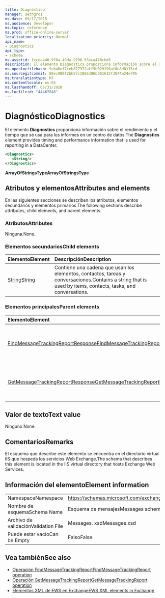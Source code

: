 ```yaml
---
title: Diagnóstico
manager: sethgros
ms.date: 09/17/2015
ms.audience: Developer
ms.topic: reference
ms.prod: office-online-server
localization_priority: Normal
api_name:
- Diagnostics
api_type:
- schema
ms.assetid: fecea440-970a-49da-9796-534ca470cbd6
description: El elemento Diagnostics proporciona información sobre el rendimiento y el tiempo que se usa para los informes en un centro de datos.
ms.openlocfilehash: 9eb46ef7ceb877372aff9b029190af8c8d8115cd
ms.sourcegitcommit: 88ec988f2bb67c1866d06b361615f3674a24e795
ms.translationtype: MT
ms.contentlocale: es-ES
ms.lasthandoff: 05/31/2020
ms.locfileid: "44467840"
---
```

# <a name="diagnostics"></a><span data-ttu-id="a74fe-103">Diagnóstico</span><span class="sxs-lookup"><span data-stu-id="a74fe-103">Diagnostics</span></span>

<span data-ttu-id="a74fe-104">El elemento **Diagnostics** proporciona información sobre el rendimiento y el tiempo que se usa para los informes en un centro de datos.</span><span class="sxs-lookup"><span data-stu-id="a74fe-104">The **Diagnostics** element provides timing and performance information that is used for reporting in a DataCenter.</span></span> 
  
```XML
<Diagnostics>
   <String/>
</Diagnostics>

```

 <span data-ttu-id="a74fe-105">**ArrayOfStringsType**</span><span class="sxs-lookup"><span data-stu-id="a74fe-105">**ArrayOfStringsType**</span></span>
## <a name="attributes-and-elements"></a><span data-ttu-id="a74fe-106">Atributos y elementos</span><span class="sxs-lookup"><span data-stu-id="a74fe-106">Attributes and elements</span></span>

<span data-ttu-id="a74fe-107">En las siguientes secciones se describen los atributos, elementos secundarios y elementos primarios.</span><span class="sxs-lookup"><span data-stu-id="a74fe-107">The following sections describe attributes, child elements, and parent elements.</span></span>
  
### <a name="attributes"></a><span data-ttu-id="a74fe-108">Atributos</span><span class="sxs-lookup"><span data-stu-id="a74fe-108">Attributes</span></span>

<span data-ttu-id="a74fe-109">Ninguna.</span><span class="sxs-lookup"><span data-stu-id="a74fe-109">None.</span></span>
  
### <a name="child-elements"></a><span data-ttu-id="a74fe-110">Elementos secundarios</span><span class="sxs-lookup"><span data-stu-id="a74fe-110">Child elements</span></span>

|<span data-ttu-id="a74fe-111">**Elemento**</span><span class="sxs-lookup"><span data-stu-id="a74fe-111">**Element**</span></span>|<span data-ttu-id="a74fe-112">**Descripción**</span><span class="sxs-lookup"><span data-stu-id="a74fe-112">**Description**</span></span>|
|:-----|:-----|
|[<span data-ttu-id="a74fe-113">String</span><span class="sxs-lookup"><span data-stu-id="a74fe-113">String</span></span>](string.md) <br/> |<span data-ttu-id="a74fe-114">Contiene una cadena que usan los elementos, contactos, tareas y conversaciones.</span><span class="sxs-lookup"><span data-stu-id="a74fe-114">Contains a string that is used by items, contacts, tasks, and conversations.</span></span>  <br/> |
   
### <a name="parent-elements"></a><span data-ttu-id="a74fe-115">Elementos principales</span><span class="sxs-lookup"><span data-stu-id="a74fe-115">Parent elements</span></span>

|<span data-ttu-id="a74fe-116">**Elemento**</span><span class="sxs-lookup"><span data-stu-id="a74fe-116">**Element**</span></span>|<span data-ttu-id="a74fe-117">**Descripción**</span><span class="sxs-lookup"><span data-stu-id="a74fe-117">**Description**</span></span>|
|:-----|:-----|
|[<span data-ttu-id="a74fe-118">FindMessageTrackingReportResponse</span><span class="sxs-lookup"><span data-stu-id="a74fe-118">FindMessageTrackingReportResponse</span></span>](findmessagetrackingreportresponse.md) <br/> |<span data-ttu-id="a74fe-119">Contiene el estado y el resultado de una sola solicitud de [operación FindMessageTrackingReport](findmessagetrackingreport-operation.md) .</span><span class="sxs-lookup"><span data-stu-id="a74fe-119">Contains the status and result of a single [FindMessageTrackingReport operation](findmessagetrackingreport-operation.md) request.</span></span>  <br/> |
|[<span data-ttu-id="a74fe-120">GetMessageTrackingReportResponse</span><span class="sxs-lookup"><span data-stu-id="a74fe-120">GetMessageTrackingReportResponse</span></span>](getmessagetrackingreportresponse.md) <br/> |<span data-ttu-id="a74fe-121">Contiene la respuesta para la [operación GetMessageTrackingReport](getmessagetrackingreport-operation.md).</span><span class="sxs-lookup"><span data-stu-id="a74fe-121">Contains the response for the [GetMessageTrackingReport operation](getmessagetrackingreport-operation.md).</span></span>  <br/> |
   
## <a name="text-value"></a><span data-ttu-id="a74fe-122">Valor de texto</span><span class="sxs-lookup"><span data-stu-id="a74fe-122">Text value</span></span>

<span data-ttu-id="a74fe-123">Ninguno.</span><span class="sxs-lookup"><span data-stu-id="a74fe-123">None.</span></span>
  
## <a name="remarks"></a><span data-ttu-id="a74fe-124">Comentarios</span><span class="sxs-lookup"><span data-stu-id="a74fe-124">Remarks</span></span>

<span data-ttu-id="a74fe-125">El esquema que describe este elemento se encuentra en el directorio virtual IIS que hospeda los servicios Web Exchange.</span><span class="sxs-lookup"><span data-stu-id="a74fe-125">The schema that describes this element is located in the IIS virtual directory that hosts Exchange Web Services.</span></span>
  
## <a name="element-information"></a><span data-ttu-id="a74fe-126">Información del elemento</span><span class="sxs-lookup"><span data-stu-id="a74fe-126">Element information</span></span>

|||
|:-----|:-----|
|<span data-ttu-id="a74fe-127">Namespace</span><span class="sxs-lookup"><span data-stu-id="a74fe-127">Namespace</span></span>  <br/> |https://schemas.microsoft.com/exchange/services/2006/messages  <br/> |
|<span data-ttu-id="a74fe-128">Nombre de esquema</span><span class="sxs-lookup"><span data-stu-id="a74fe-128">Schema Name</span></span>  <br/> |<span data-ttu-id="a74fe-129">Esquema de mensajes</span><span class="sxs-lookup"><span data-stu-id="a74fe-129">Messages schema</span></span>  <br/> |
|<span data-ttu-id="a74fe-130">Archivo de validación</span><span class="sxs-lookup"><span data-stu-id="a74fe-130">Validation File</span></span>  <br/> |<span data-ttu-id="a74fe-131">Messages. xsd</span><span class="sxs-lookup"><span data-stu-id="a74fe-131">Messages.xsd</span></span>  <br/> |
|<span data-ttu-id="a74fe-132">Puede estar vacío</span><span class="sxs-lookup"><span data-stu-id="a74fe-132">Can be Empty</span></span>  <br/> |<span data-ttu-id="a74fe-133">Falso</span><span class="sxs-lookup"><span data-stu-id="a74fe-133">False</span></span>  <br/> |
   
## <a name="see-also"></a><span data-ttu-id="a74fe-134">Vea también</span><span class="sxs-lookup"><span data-stu-id="a74fe-134">See also</span></span>

- [<span data-ttu-id="a74fe-135">Operación FindMessageTrackingReport</span><span class="sxs-lookup"><span data-stu-id="a74fe-135">FindMessageTrackingReport operation</span></span>](findmessagetrackingreport-operation.md)
- [<span data-ttu-id="a74fe-136">Operación GetMessageTrackingReport</span><span class="sxs-lookup"><span data-stu-id="a74fe-136">GetMessageTrackingReport operation</span></span>](getmessagetrackingreport-operation.md)
- [<span data-ttu-id="a74fe-137">Elementos XML de EWS en Exchange</span><span class="sxs-lookup"><span data-stu-id="a74fe-137">EWS XML elements in Exchange</span></span>](ews-xml-elements-in-exchange.md)

